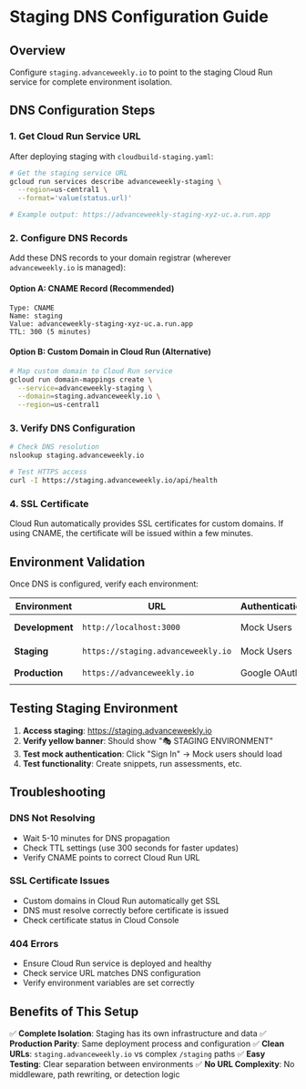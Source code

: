 # Staging DNS Configuration Guide

## Overview

Configure `staging.advanceweekly.io` to point to the staging Cloud Run service for complete environment isolation.

## DNS Configuration Steps

### 1. Get Cloud Run Service URL

After deploying staging with `cloudbuild-staging.yaml`:

```bash
# Get the staging service URL
gcloud run services describe advanceweekly-staging \
  --region=us-central1 \
  --format='value(status.url)'

# Example output: https://advanceweekly-staging-xyz-uc.a.run.app
```

### 2. Configure DNS Records

Add these DNS records to your domain registrar (wherever `advanceweekly.io` is managed):

#### Option A: CNAME Record (Recommended)
```
Type: CNAME
Name: staging
Value: advanceweekly-staging-xyz-uc.a.run.app
TTL: 300 (5 minutes)
```

#### Option B: Custom Domain in Cloud Run (Alternative)
```bash
# Map custom domain to Cloud Run service
gcloud run domain-mappings create \
  --service=advanceweekly-staging \
  --domain=staging.advanceweekly.io \
  --region=us-central1
```

### 3. Verify DNS Configuration

```bash
# Check DNS resolution
nslookup staging.advanceweekly.io

# Test HTTPS access
curl -I https://staging.advanceweekly.io/api/health
```

### 4. SSL Certificate

Cloud Run automatically provides SSL certificates for custom domains. If using CNAME, the certificate will be issued within a few minutes.

## Environment Validation

Once DNS is configured, verify each environment:

| Environment | URL | Authentication | Database |
|-------------|-----|----------------|----------|
| **Development** | `http://localhost:3000` | Mock Users | PostgreSQL (local) |
| **Staging** | `https://staging.advanceweekly.io` | Mock Users | `advanceweekly-staging-db` |
| **Production** | `https://advanceweekly.io` | Google OAuth | `advanceweekly-db` |

## Testing Staging Environment

1. **Access staging**: https://staging.advanceweekly.io
2. **Verify yellow banner**: Should show "🎭 STAGING ENVIRONMENT"
3. **Test mock authentication**: Click "Sign In" → Mock users should load
4. **Test functionality**: Create snippets, run assessments, etc.

## Troubleshooting

### DNS Not Resolving
- Wait 5-10 minutes for DNS propagation
- Check TTL settings (use 300 seconds for faster updates)
- Verify CNAME points to correct Cloud Run URL

### SSL Certificate Issues
- Custom domains in Cloud Run automatically get SSL
- DNS must resolve correctly before certificate is issued
- Check certificate status in Cloud Console

### 404 Errors
- Ensure Cloud Run service is deployed and healthy
- Check service URL matches DNS configuration
- Verify environment variables are set correctly

## Benefits of This Setup

✅ **Complete Isolation**: Staging has its own infrastructure and data
✅ **Production Parity**: Same deployment process and configuration
✅ **Clean URLs**: `staging.advanceweekly.io` vs complex `/staging` paths
✅ **Easy Testing**: Clear separation between environments
✅ **No URL Complexity**: No middleware, path rewriting, or detection logic